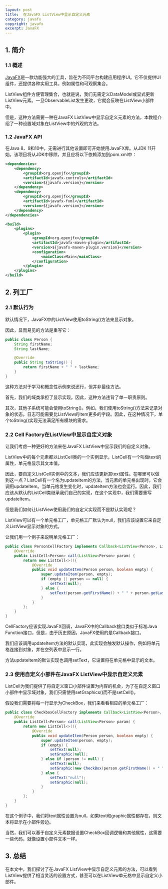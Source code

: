 ```yaml
---
layout: post
title:  在JavaFX ListView中显示自定义元素
category: javafx
copyright: javafx
excerpt: JavaFX
---
```


## 1. 简介

### 1.1 概述

[JavaFX](https://www.baeldung.com/javafx)是一款功能强大的工具，旨在为不同平台构建应用程序UI。它不仅提供UI组件，还提供各种实用工具，例如属性和可观察集合。

ListView组件方便管理集合，也就是说，我们无需定义DataModel或显式更新ListView元素。一旦ObservableList发生更改，它就会反映在ListView小部件中。

但是，这种方法需要一种在JavaFX ListView中显示自定义元素的方法，本教程介绍了一种设置域对象在ListView中的外观的方法。

### 1.2 JavaFX API

在Java 8、9和10中，无需进行其他设置即可开始使用JavaFX库。从JDK 11开始，该项目将从JDK中移除，并且应将以下依赖添加到pom.xml中：

```xml
<dependencies>
    <dependency>
        <groupId>org.openjfx</groupId>
        <artifactId>javafx-controls</artifactId>
        <version>${javafx.version}</version>
    </dependency>
    <dependency>
        <groupId>org.openjfx</groupId>
        <artifactId>javafx-fxml</artifactId>
        <version>${javafx.version}</version>
    </dependency>
</dependencies>

<build>
    <plugins>
        <plugin>
            <groupId>org.openjfx</groupId>
            <artifactId>javafx-maven-plugin</artifactId>
            <version>${javafx-maven-plugin.version}</version>
            <configuration>
                <mainClass>Main</mainClass>
            </configuration>
        </plugin>
    </plugins>
</build>
```

## 2. 列工厂

### 2.1 默认行为

默认情况下，JavaFX中的ListView使用toString()方法来显示对象。

因此，显而易见的方法是重写它：

```java
public class Person {
    String firstName;
    String lastName;

    @Override
    public String toString() {
        return firstName + " " + lastName;
    }
}
```

这种方法对于学习和概念性示例来说还行，但并非最佳方法。

首先，我们的域类承担了显示实现。因此，这种方法违背了单一职责原则。

其次，其他子系统可能会使用toString()。例如，我们使用toString()方法来记录对象的状态。日志可能需要比ListView的item更多的字段。因此，在这种情况下，单个toString()实现无法满足所有模块的需求。

### 2.2 Cell Factory在ListView中显示自定义对象

让我们考虑一种更好的方法来在JavaFX ListView中显示我们的自定义对象。

ListView中的每个元素都以ListCell类的一个实例显示，ListCell有一个叫做text的属性，单元格显示其文本值。

因此，要自定义ListCell实例中的文本，我们应该更新其text属性。在哪里可以做到这一点？ListCell有一个名为updateItem的方法，当元素的单元格出现时，它会调用updateItem。当单元格发生变化时，updateItem方法也会运行。因此，我们应该从默认的ListCell类继承我们自己的实现，在这个实现中，我们需要重写updateItem。

但是我们如何让ListView使用我们的自定义实现而不是默认实现呢？

ListView可以有一个单元格工厂，单元格工厂默认为null，我们应该设置它来自定义ListView显示对象的方式。

让我们用一个例子来说明单元格工厂：

```java
public class PersonCellFactory implements Callback<ListView<Person>, ListCell<Person>> {
    @Override
    public ListCell<Person> call(ListView<Person> param) {
        return new ListCell<>(){
            @Override
            public void updateItem(Person person, boolean empty) {
                super.updateItem(person, empty);
                if (empty || person == null) {
                    setText(null);
                } else {
                    setText(person.getFirstName() + " " + person.getLastName());
                }
            }
        };
    }
}
```

CellFactory应该实现JavaFX回调，JavaFX中的Callback接口类似于标准Java Function接口，但是，由于历史原因，JavaFX使用的是Callback接口。

我们应该调用updateItem方法的默认实现，此实现会触发默认操作，例如将单元格连接到对象，并在空列表中显示一行。

方法updateItem的默认实现也调用setText，它设置将在单元格中显示的文本。

### 2.3 使用自定义小部件在JavaFX ListView中显示自定义元素

ListCell为我们提供了将自定义窗口小部件设置为内容的机会，为了在自定义窗口小部件中显示域对象，我们只需使用setGraphics()而不是setCell()。

假设我们需要将每一行显示为CheckBox，我们来看看相应的单元格工厂：

```java
public class CheckboxCellFactory implements Callback<ListView<Person>, ListCell<Person>> {
    @Override
    public ListCell<Person> call(ListView<Person> param) {
        return new ListCell<>(){
            @Override
            public void updateItem(Person person, boolean empty) {
                super.updateItem(person, empty);
                if (empty) {
                    setText(null);
                    setGraphic(null);
                } else if (person != null) {
                    setText(null);
                    setGraphic(new CheckBox(person.getFirstName() + " " + person.getLastName()));
                } else {
                    setText("null");
                    setGraphic(null);
                }
            }
        };
    }
}
```

在这个例子中，我们将text属性设置为null，如果text和graphic属性都存在，则文本将显示在小部件旁边。

当然，我们可以基于自定义元素数据设置CheckBox回调逻辑和其他属性，这需要一些代码，就像设置小部件文本一样。

## 3. 总结

在本文中，我们探讨了在JavaFX ListView中显示自定义元素的方法，可以看到ListView提供了相当灵活的设置方式，甚至可以在ListView单元格中显示自定义小部件。